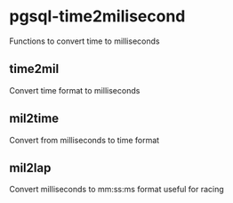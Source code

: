 # pgsql-time2milisecond

Functions to convert time to milliseconds

## time2mil

Convert time format to milliseconds

## mil2time

Convert from milliseconds to time format

## mil2lap

Convert milliseconds to mm:ss:ms format
useful for racing
